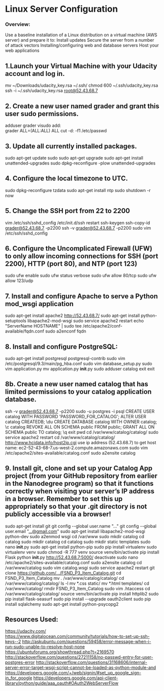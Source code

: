 # Linux Server Configuration

### Overview:
Use a baseline installation of a Linux distribution on a virtual machine (AWS server) and prepare it to:
	Install updates
	Secure the server from a number of attack vectors 
	Installing/configuring web and database servers
	Host your web applications
	
## 1.Launch your Virtual Machine with your Udacity account and log in.
mv ~/Downloads/udacity_key.rsa ~/.ssh/
chmod 600 ~/.ssh/udacity_key.rsa
ssh -i ~/.ssh/udacity_key.rsa root@52.43.68.7


## 2. Create a new user named grader and grant this user sudo permissions.
adduser grader
visudo
add:  
grader  ALL=(ALL:ALL) ALL
cut -d: -f1 /etc/passwd

## 3. Update all currently installed packages.
sudo apt-get update
sudo sudo apt-get upgrade
sudo apt-get install unattended-upgrades
sudo dpkg-reconfigure -plow unattended-upgrades


## 4. Configure the local timezone to UTC.
sudo dpkg-reconfigure tzdata
sudo apt-get install ntp
sudo shutdown -r now

## 5. Change the SSH port from 22 to 2200
vim /etc/ssh/sshd_config
/etc/init.d/ssh restart
ssh-keygen
ssh-copy-id grader@52.43.68.7 -p2200
ssh -v grader@52.43.68.7 -p2200
sudo vim /etc/ssh/sshd_config

## 6. Configure the Uncomplicated Firewall (UFW) to only allow incoming connections for SSH (port 2200), HTTP (port 80), and NTP (port 123)
sudo ufw enable
sudo ufw status verbose
sudo ufw allow 80/tcp
sudo ufw allow 123/udp



## 7. Install and configure Apache to serve a Python mod_wsgi application
sudo apt-get install apache2
http://52.43.68.7/
sudo apt-get install python-setuptools libapache2-mod-wsgi
sudo service apache2 restart
echo "ServerName HOSTNAME" | sudo tee /etc/apache2/conf-available/fqdn.conf
sudo a2enconf fqdn


## 8. Install and configure PostgreSQL:
sudo apt-get install postgresql postgresql-contrib
sudo vim /etc/postgresql/9.3/main/pg_hba.conf
sudo vim database_setup.py
sudo vim application.py
mv application.py __init__.py
sudo adduser catalog
exit
exit 

## 8b. Create a new user named catalog that has limited permissions to your catalog application database.
ssh -v grader@52.43.68.7 -p2200
sudo -u postgres -i
psql
CREATE USER catalog WITH PASSWORD 'PASSWORD_FOR_CATALOG';
ALTER USER catalog CREATEDB;
\du
CREATE DATABASE catalog WITH OWNER catalog;
\c catalog
REVOKE ALL ON SCHEMA public FROM public;
GRANT ALL ON SCHEMA public TO catalog;
\q
exit
pwd
cd /var/www/catalog/catalog/
sudo service apache2 restart
cd /var/www/catalog/catalog/
http://www.hcidata.info/host2ip.cgi
use ip address (52.43.68.7) to get host name: ec2-52-43-68-7.us-west-2.compute.amazonaws.com
sudo vim /etc/apache2/sites-available/catalog.conf
sudo a2ensite catalog


## 9. Install git, clone and set up your Catalog App project (from your GitHub repository from earlier in the Nanodegree program) so that it functions correctly when visiting your server’s IP address in a browser. Remember to set this up appropriately so that your .git directory is not publicly accessible via a browser!
sudo apt-get install git
git config --global user.name "..."
git config --global user.email "...@gmail.com"
sudo apt-get install libapache2-mod-wsgi python-dev
sudo a2enmod wsgi
cd /var/www
sudo mkdir catalog
cd catalog
sudo mkdir catalog
cd catalog
sudo mkdir static templates
sudo nano __init__.py
sudo apt-get install python-pip
sudo pip install virtualenv
sudo virtualenv venv
sudo chmod -R 777 venv
source venv/bin/activate
pip install Flask
python __init__.py
http://52.43.68.7:5000/
deactivate
sudo nano /etc/apache2/sites-available/catalog.conf
sudo a2ensite catalog
cd /var/www/catalog
sudo vim catalog.wsgi
sudo service apache2 restart
git clone https://github.com/.../FSND_P3_Item_Catalog.git
cd FSND_P3_Item_Catalog
mv *.* /var/www/catalog/catalog/
cd /var/www/catalog/catalog/
ls -l
mv *.css static/
mv *.html templates/
cd /var/www/catalog/
rmdir FSND_P3_Item_Catalog
sudo vim .htaccess
cd /var/www/catalog/catalog/
source venv/bin/activate
pip install httplib2
sudo pip install flask-seasurf
sudo pip install --upgrade oauth2client
sudo pip install sqlalchemy
sudo apt-get install python-psycopg2

## Resources Used:
https://udacity.com/
https://www.digitalocean.com/community/tutorials/how-to-set-up-ssh-keys--2
http://askubuntu.com/questions/59458/error-message-when-i-run-sudo-unable-to-resolve-host-none
https://ubuntuforums.org/showthread.php?t=2169570
http://stackoverflow.com/questions/27211158/no-passwd-entry-for-user-postgres-error
http://stackoverflow.com/questions/31168606/internal-server-error-target-wsgi-script-cannot-be-loaded-as-python-module-and
https://developers.google.com/+/web/signin/#set_up_google_sign-in_for_google
https://developers.google.com/api-client-library/python/guide/aaa_oauth#OAuth2WebServerFlow



